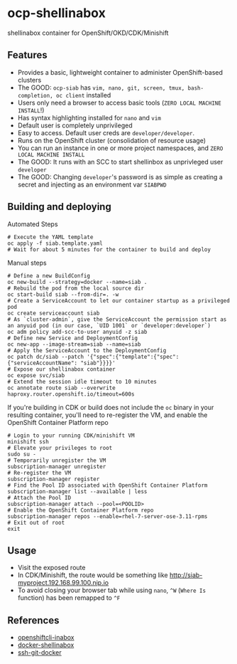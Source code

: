 # ocp-shellinabox
shellinabox container for OpenShift/OKD/CDK/Minishift
 
## Features
* Provides a basic, lightweight container to administer OpenShift-based clusters
* The GOOD: `ocp-siab` has `vim, nano, git, screen, tmux, bash-completion, oc client` installed
* Users only need a browser to access basic tools (`ZERO LOCAL MACHINE INSTALL`!)
* Has syntax highlighting installed for `nano` and `vim`
* Default user is completely unprivileged
* Easy to access.  Default user creds are `developer/developer`.
* Runs on the OpenShift cluster (consolidation of resource usage)
* You can run an instance in one or more project namespaces, and `ZERO LOCAL MACHINE INSTALL`
* The GOOD: It runs with an SCC to start shellinbox as unprivleged user `developer`
* The GOOD: Changing `developer`'s password is as simple as creating a secret and injecting as an environment var `SIABPWD`

## Building and deploying
Automated Steps
```
# Execute the YAML template
oc apply -f siab.template.yaml
# Wait for about 5 minutes for the container to build and deploy
```

Manual steps
```
# Define a new BuildConfig
oc new-build --strategy=docker --name=siab .
# Rebuild the pod from the local source dir
oc start-build siab --from-dir=. -w
# Create a ServiceAccount to let our container startup as a privileged pod
oc create serviceaccount siab
# As `cluster-admin`, give the ServiceAccount the permission start as an anyuid pod (in our case, `UID 1001` or `developer:developer`)
oc adm policy add-scc-to-user anyuid -z siab
# Define new Service and DeploymentConfig
oc new-app --image-stream=siab --name=siab
# Apply the ServiceAccount to the DeploymentConfig
oc patch dc/siab --patch '{"spec":{"template":{"spec":{"serviceAccountName": "siab"}}}}'
# Expose our shellinabox container
oc expose svc/siab
# Extend the session idle timeout to 10 minutes
oc annotate route siab --overwrite haproxy.router.openshift.io/timeout=600s
```

If you're building in CDK or build does not include the `oc` binary in your resulting container, you'll need to re-register the VM, and enable the OpenShift Container Platform repo
```
# Login to your running CDK/minishift VM
minishift ssh
# Elevate your privileges to root
sudo su -
# Temporarily unregister the VM
subscription-manager unregister
# Re-register the VM
subscription-manager register
# Find the Pool ID associated with OpenShift Container Platform
subscription-manager list --available | less
# Attach the Pool ID
subscription-manager attach --pool=<POOLID>
# Enable the OpenShift Container Platform repo
subscription-manager repos --enable=rhel-7-server-ose-3.11-rpms
# Exit out of root
exit
```


## Usage
* Visit the exposed route
* In CDK/Minishift, the route would be something like http://siab-myproject.192.168.99.100.nip.io
* To avoid closing your browser tab while using `nano`, `^W` (`Where Is` function) has been remapped to `^F`

## References
* [openshiftcli-inabox][0]
* [docker-shellinabox][1]
* [ssh-git-docker][2]

[0]: https://github.com/VeerMuchandi/openshiftcli-inabox
[1]: https://github.com/andrefernandes/docker-shellinabox
[2]: https://github.com/openshift-qe/ssh-git-docker

